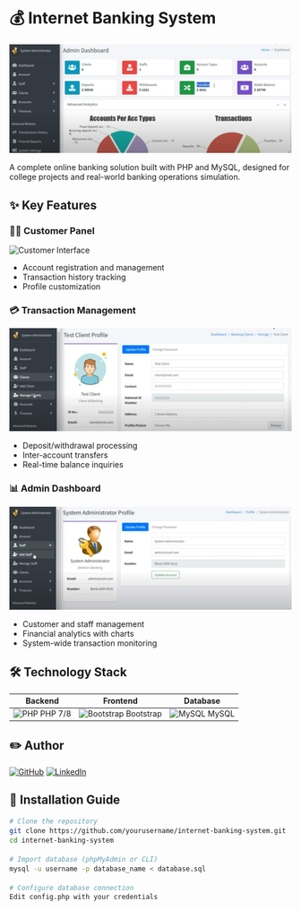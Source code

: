 # 💰 Internet Banking System

![Banking Dashboard](Dashboard.png)

A complete online banking solution built with PHP and MySQL, designed for college projects and real-world banking operations simulation.

## ✨ Key Features

### 👨‍💼 Customer Panel
![Customer Interface](1(2).png)
- Account registration and management
- Transaction history tracking
- Profile customization

### 💳 Transaction Management
![Transactions](2.png)
- Deposit/withdrawal processing
- Inter-account transfers
- Real-time balance inquiries

### 📊 Admin Dashboard
![Admin Panel](Administrator.png)
- Customer and staff management
- Financial analytics with charts
- System-wide transaction monitoring

## 🛠️ Technology Stack

| Backend | Frontend | Database |
|---------|----------|----------|
| <img src="https://cdn.jsdelivr.net/gh/devicons/devicon/icons/php/php-original.svg" width="40" title="PHP"> PHP 7/8 | <img src="https://cdn.jsdelivr.net/gh/devicons/devicon/icons/bootstrap/bootstrap-original.svg" width="40" title="Bootstrap"> Bootstrap | <img src="https://cdn.jsdelivr.net/gh/devicons/devicon/icons/mysql/mysql-original.svg" width="40" title="MySQL"> MySQL |

## ✏️ Author <a name="author"></a>

[![GitHub](https://img.shields.io/badge/-Ingrid_Vasconcelos-181717?logo=github&logoColor=white)](https://github.com/Ingridvasc)
[![LinkedIn](https://img.shields.io/badge/-Linkedin-0A66C2?logo=linkedin)](https://www.linkedin.com/in/ingrid-karoline-vasconcelos-da-silva-18635a230/)

## 🚀 Installation Guide

```bash
# Clone the repository
git clone https://github.com/yourusername/internet-banking-system.git
cd internet-banking-system

# Import database (phpMyAdmin or CLI)
mysql -u username -p database_name < database.sql

# Configure database connection
Edit config.php with your credentials
